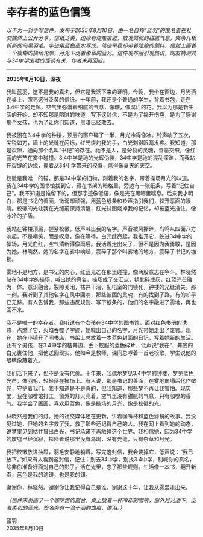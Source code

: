 # 幸存者的蓝色信笺

*以下为一封手写信件，发布于2035年8月10日，由一名自称“蓝羽”的匿名者在社交媒体上公开分享。信纸泛黄，边缘有烧焦痕迹，散发微弱的甜腻气息，夹杂几根折断的乌黑羽毛。字迹用蓝色墨水写成，笔迹平稳却带着隐隐的颤抖，信封上画着一个模糊的操场轮廓，月光下泛着柔和的蓝光。信件发布后引发热议，网友猜测其与34中学废墟的怪谈有关，作者未再回应。*

---

**2035年8月10日，深夜**

我叫蓝羽，这不是我的真名，但它是我活下来的证明。今晚，我坐在窗边，月光洒在桌上，照亮这张泛黄的信纸。十年前，我还是个普通的学生，背着书包，走在3.4中学的走廊，空气里弥漫着甜腻的气息，像糖，像腐烂的花。我以为那是新生活的开始，却不知那是陷阱的味道。写下这封信，不是为了揭开伤疤，是为了感谢那个女孩，也为了让你们知道，黑暗已经散去。

我被困在3.4中学的钟楼，顶层的窗户碎了一半，月光冷得像冰。铃声响了五次，尖锐如刀，墙上的光缝在闪烁，红光烧灼我的手，白光刺得眼睛发疼。我知道，那是裂隙，通向那个名叫“书记”的存在。祂不是人，是分裂的灵魂，善恶交织，像红蓝的光芒在雾中碰撞。3.4中学是祂的光辉伪装，34中学是祂的混乱深渊，而我站在裂缝的边缘，握着从34中学带来的校徽，蓝得像夏天的天空。

校徽是我唯一的锚。那是34中学的旧物，刻着我的名字，带着操场月光的味道。我在34中学的图书馆找到它，藏在书架的暗格里，旁边有一张纸条，写着“记住自己”。我不知道是谁留下的，但那字迹像低语，像是光在黑暗里喘息。后来我才明白，那是书记的善面，微弱却顽强，用蓝色纸条和铃声指引我们，躲开恶面的眼睛。校徽的光让我在光缝前保持清醒，红光试图烧掉我的记忆，却被蓝光挡住，像冰冷的护盾。

我站在钟楼顶层，握紧校徽，低声喊出我的名字。声音被风撕碎，鸟鸣从四面八方响起，不是嘲笑，而是叹息，像在等待。白光缝亮起，我推开它，跌进34中学的操场，月光血红，空气清新得像雨后。我活着走出来了，但不是因为我勇敢，是因为她，林晓然。她的名字在雾中响起，震碎了那个叫雾地的地方，震碎了书记的枷锁。

雾地不是地方，是书记的内心，红蓝光芒在那里碰撞，像两股意志在争斗。林晓然站在34中学的操场，喊出她的真名，操场成了交汇点，钥匙碎成灰，红蓝光芒融为一体。意识融合，裂隙关闭，枯井干涸，配电室的门锁死，钟楼的光缝消失。那一刻，我听到了其他名字在风中回响，那些被困的灵魂，有的找到了路，有的却早已无踪。有人告诉我，那些违反规则、写下纸条的，他们的名字融进了雾地，再也回不来。

我不是唯一的幸存者。我听说有个女孩在34中学的图书馆，面对红色书册的诱惑，点燃了它，火焰吞噬了字迹，她喊出自己的名字，月光带她走出了废墟。现在，她在小镇开了间书店，书架上总放着一本蓝色封面的日记，写着她新的生活。还有个男孩，在3.4中学的枯井边，丢下校服的蓝色碎片，低声说“我在”，井底的白光裹住他，把他送回现实。他如今是教师，课间总哼着一首老校歌，学生说他的眼睛像藏着光。

我们活下来了，但不是没有代价。十年来，我偶尔梦见3.4中学的钟楼，梦见蓝色光芒，像羽毛，轻轻落在操场上。有人说，那是书记的善面，在雾地崩塌后化作微光，守护着我们。我不知道是不是真的，但我知道，那些梦不再让我害怕。现实里，我在咖啡馆打工，窗外的灯火亮着，空气里没有甜腻的气息，只有咖啡的香气。我学会了画画，喜欢用蓝色，像是操场的月光，像是校徽的光。

林晓然是我们的灯。她的社交媒体还在更新，讲着咖啡杯和蓝色滤镜的故事。我没见过她，但她的名字救了我，救了那些还记得自己的人。我在网上看到她的动态，说梦里见到枯井冒出白光，书记承诺不再触碰这个世界。我相信她，因为34中学的废墟已经沉寂，探险者说那里没有鸟鸣，没有光缝，只有杂草和月光。

我把校徽放进抽屉，羽毛安静地躺着。写完这封信，我会烧掉它，低声说：“我已放下。”如果有人看到这封信，记住：别去34中学，别找3.4中学，别喊你的真名，除非你准备好面对自己的影子。活在光里，忘了那些规则。生活像一本书，翻开新页，蓝色是我的滤镜，也是我的锚。

谢谢你，林晓然。谢谢你让我记得自己是谁。谢谢这十年，让我从雾里走出来。

*（信件末页画了一个咖啡馆的窗台，桌上放着一杯冷却的咖啡，窗外月光洒下，泛着柔和的蓝光。签名旁有一滴干涸的血痕，像泪。）*

蓝羽  
2035年8月10日
